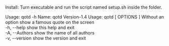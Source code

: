 Install: Turn executable and run the script named setup.sh inside the folder.

Usage: qotd -h
Name: qotd Version-1.4
Usage: qotd [ OPTIONS ]
   Without an option  show a famous quote on the screen   
  -h, --help          show this help and exit  
  -A, --Authors       show the name of all authors  
  -v, --version       show the version and exit

